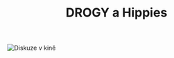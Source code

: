 ﻿---
layout: post
title: DROGY a Hippies
---

![Diskuze v kině](/learn-jekyll/images/js-kino.png)


